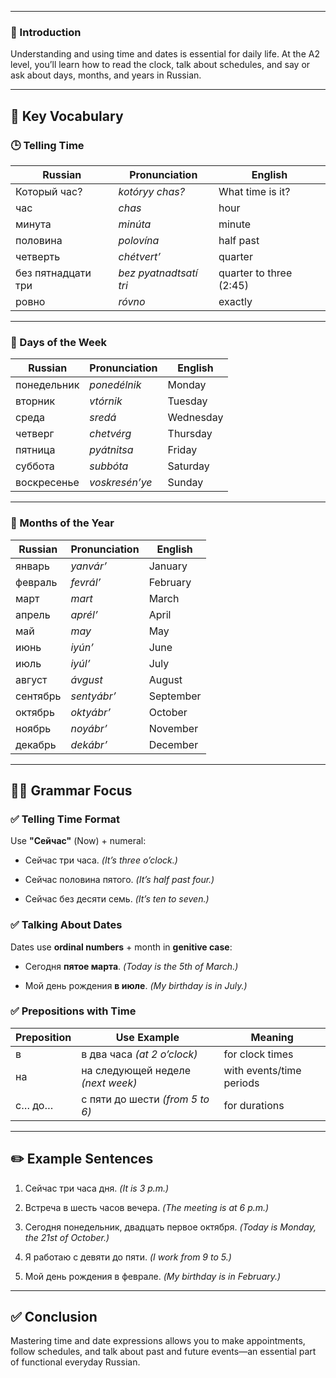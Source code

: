 
---
### 📌 Introduction

Understanding and using time and dates is essential for daily life. At the A2 level, you’ll learn how to read the clock, talk about schedules, and say or ask about days, months, and years in Russian.

---

## 🧩 Key Vocabulary

### 🕒 Telling Time

|Russian|Pronunciation|English|
|---|---|---|
|Который час?|_kotóryy chas?_|What time is it?|
|час|_chas_|hour|
|минута|_minúta_|minute|
|половина|_polovína_|half past|
|четверть|_chétvert’_|quarter|
|без пятнадцати три|_bez pyatnadtsatí tri_|quarter to three (2:45)|
|ровно|_róvno_|exactly|

---

### 📆 Days of the Week

|Russian|Pronunciation|English|
|---|---|---|
|понедельник|_ponedélnik_|Monday|
|вторник|_vtórnik_|Tuesday|
|среда|_sredá_|Wednesday|
|четверг|_chetvérg_|Thursday|
|пятница|_pyátnitsa_|Friday|
|суббота|_subbóta_|Saturday|
|воскресенье|_voskresén’ye_|Sunday|

---

### 📅 Months of the Year

|Russian|Pronunciation|English|
|---|---|---|
|январь|_yanvár’_|January|
|февраль|_fevrál’_|February|
|март|_mart_|March|
|апрель|_apré­l’_|April|
|май|_may_|May|
|июнь|_iyún’_|June|
|июль|_iyúl’_|July|
|август|_ávgust_|August|
|сентябрь|_sentyábr’_|September|
|октябрь|_oktyábr’_|October|
|ноябрь|_noyábr’_|November|
|декабрь|_dekábr’_|December|

---

## 🧑‍🏫 Grammar Focus

### ✅ Telling Time Format

Use **"Сейчас"** (Now) + numeral:

- Сейчас три часа. _(It’s three o’clock.)_
    
- Сейчас половина пятого. _(It’s half past four.)_
    
- Сейчас без десяти семь. _(It’s ten to seven.)_
    

### ✅ Talking About Dates

Dates use **ordinal numbers** + month in **genitive case**:

- Сегодня **пятое марта**. _(Today is the 5th of March.)_
    
- Мой день рождения **в июле**. _(My birthday is in July.)_
    

### ✅ Prepositions with Time

|Preposition|Use Example|Meaning|
|---|---|---|
|в|в два часа _(at 2 o’clock)_|for clock times|
|на|на следующей неделе _(next week)_|with events/time periods|
|с… до…|с пяти до шести _(from 5 to 6)_|for durations|

---

## ✏️ Example Sentences

1. Сейчас три часа дня. _(It is 3 p.m.)_
    
2. Встреча в шесть часов вечера. _(The meeting is at 6 p.m.)_
    
3. Сегодня понедельник, двадцать первое октября. _(Today is Monday, the 21st of October.)_
    
4. Я работаю с девяти до пяти. _(I work from 9 to 5.)_
    
5. Мой день рождения в феврале. _(My birthday is in February.)_
    

---

## ✅ Conclusion

Mastering time and date expressions allows you to make appointments, follow schedules, and talk about past and future events—an essential part of functional everyday Russian.